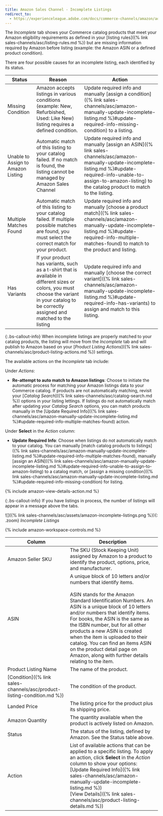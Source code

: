 ```yaml
---
title: Amazon Sales Channel - Incomplete Listings
redirect_to:
  - https://experienceleague.adobe.com/docs/commerce-channels/amazon/admin-listings/status-tab/incomplete-listings.html
---
```


The _Incomplete_ tab shows  your Commerce catalog products that meet your Amazon eligibility requirements as defined in your [listing rules]({% link sales-channels/asc/listing-rules.md %}) but are missing information required by Amazon before listing (example: the Amazon ASIN or a defined product condition).

There are four possible causes for an incomplete listing, each identified by its status.

|Status|Reason|Action|
|--- |--- |--- |
|Missing Condition|Amazon accepts listings in various conditions (example: New, Refurbished, Used: Like New) listing requires a defined condition.|Update required info and manually [assign a condition]({% link sales-channels/asc/amazon-manually-update-incomplete-listing.md %}#update-required-info-missing-condition) to a listing.|
|Unable to Assign to Amazon Listing|Automatic match of this listing to your catalog failed. If no match is found, the listing cannot be managed by Amazon Sales Channel|Update required info and manually [assign an ASIN]({% link sales-channels/asc/amazon-manually-update-incomplete-listing.md %}#update-required-info-unable-to-assign-to-amazon-listing) to the catalog product to match to the listing.|
|Multiple Matches Found|Automatic match of this listing to your catalog failed. If multiple possible matches are found, you must select the correct match for your product.|Update required info and manually [choose a product match]({% link sales-channels/asc/amazon-manually-update-incomplete-listing.md %}#update-required-info-multiple-matches-found) to match to the product and listing.|
|Has Variants|If your product has variants, such as a t-shirt that is available in different sizes or colors, you must choose the variant in your catalog to be correctly assigned and matched to the listing|Update required info and manually [choose the correct variant]({% link sales-channels/asc/amazon-manually-update-incomplete-listing.md %}#update-required-info-has-variants) to assign and match to this listing.|

{:.bs-callout-info}
When incomplete listings are properly matched to your catalog products, the listing will move from the _Incomplete_ tab and will publish to Amazon based on your [_Product Listing Actions_]({% link sales-channels/asc/product-listing-actions.md %}) settings.

The available actions on the _Incomplete_ tab include:

Under _Actions_:

- **Re-attempt to auto match to Amazon listings**: Choose to initiate the automatic process for matching your Amazon listings data to your Commerce catalog. If products are not automatically matching, revisit your [_Catalog Search_]({% link sales-channels/asc/catalog-search.md %}) options in your listing lettings. If listings do not automatically match after updating your _Catalog Search_ options, you can match products manually in the [Update Required Info]({% link sales-channels/asc/amazon-manually-update-incomplete-listing.md %}#update-required-info-multiple-matches-found) action.

Under **Select** in the _Action_ column:

- **Update Required Info**: Choose when listings do not automatically match to your catalog. You can manually [match catalog products to listings]({% link sales-channels/asc/amazon-manually-update-incomplete-listing.md %}#update-required-info-multiple-matches-found), manually [assign an ASIN]({% link sales-channels/asc/amazon-manually-update-incomplete-listing.md %}#update-required-info-unable-to-assign-to-amazon-listing) to a catalog match, or [assign a missing condition]({% link sales-channels/asc/amazon-manually-update-incomplete-listing.md %}#update-required-info-missing-condition) for listing.

{% include amazon-view-details-action.md %}

{:.bs-callout-info}
If you have listings in process, the number of listings will appear in a message above the tabs.

![]({% link sales-channels/asc/assets/amazon-incomplete-listings.png %}){: .zoom}
_Incomplete Listings_

{% include amazon-workspace-controls.md %}

|Column|Description|
|--- |--- |
|Amazon Seller SKU|The SKU (Stock Keeping Unit) assigned by Amazon to a product to identify the product, options, price, and manufacturer.|
|ASIN|A unique block of 10 letters and/or numbers that identify items.<br/><br/>ASIN stands for the Amazon Standard Identification Numbers. An ASIN is a unique block of 10 letters and/or numbers that identify items. For books, the ASIN is the same as the ISBN number, but for all other products a new ASIN is created when the item is uploaded to their catalog. You can find an items ASIN on the product detail page on Amazon, along with further details relating to the item.|
|Product Listing Name|The name of the product.|
|[Condition]({% link sales-channels/asc/product-listing-condition.md %})|The condition of the product.|
|Landed Price|The listing price for the product plus its shipping price.|
|Amazon Quantity|The quantity available when the product is actively listed on Amazon.|
|Status|The status of the listing, defined by Amazon. See the Status table above.|
|Action|List of available actions that can be applied to a specific listing. To apply an action, click **Select** in the _Action_ column to show your options:<br/>[Update Required Info]({% link sales-channels/asc/amazon-manually-update-incomplete-listing.md %})<br/>[View Details]({% link sales-channels/asc/product-listing-details.md %})|
